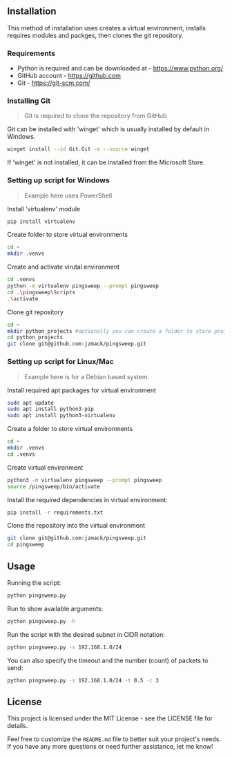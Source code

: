 ## Installation

This method of installation uses creates a virtual environment, installs requires modules and packges, then clones the git repository.

### Requirements

- Python is required and can be downloaded at - https://www.python.org/
- GitHub account - https://github.com
- Git - https://git-scm.com/

### Installing Git
> Git is required to clone the repository from GitHub

Git can be installed with 'winget' which is usually installed by default in Windows.
```sh
winget install --id Git.Git -e --source winget
```
If 'winget' is not installed, it can be installed from the Microsoft Store.

### Setting up script for Windows
> Example here uses PowerShell

Install 'virtualenv' module
```sh
pip install virtualenv
```
Create folder to store virtual environments
```sh
cd ~
mkdir .venvs
```
Create and activate virutal environment
```sh
cd .venvs
python -m virtualenv pingsweep --prompt pingsweep
cd .\pingsweep\Scripts
.\activate
```
Clone git repository
```sh
cd ~
mkdir python_projects #optionally you can create a folder to store project
cd python_projects
git clone git@github.com:jzmack/pingsweep.git
```
### Setting up script for Linux/Mac
> Example here is for a Debian based system.

Install required apt packages for virtual environment
```sh
sudo apt update
sudo apt install python3-pip
sudo apt install python3-virtualenv
```
Create a folder to store virtual environments
```sh
cd ~
mkdir .venvs
cd .venvs
```
Create virtual environment
```sh
python3 -m virtualenv pingsweep --prompt pingsweep
source /pingsweep/bin/activate
```
Install the required dependencies in virtual environment:
```sh
pip install -r requirements.txt
```
Clone the repository into the virtual environment
```sh
git clone git@github.com:jzmack/pingsweep.git
cd pingsweep
```

## Usage

Running the script:
```sh
python pingsweep.py
```
Run to show available arguments:
```sh
python pingsweep.py -h
```
Run the script with the desired subnet in CIDR notation:
```sh
python pingsweep.py -s 192.168.1.0/24
```
You can also specify the timeout and the number (count) of packets to send:
```sh
python pingsweep.py -s 192.168.1.0/24 -t 0.5 -c 3
```
## License

This project is licensed under the MIT License - see the LICENSE file for details.

Feel free to customize the `README.md` file to better suit your project's needs. If you have any more questions or need further assistance, let me know!